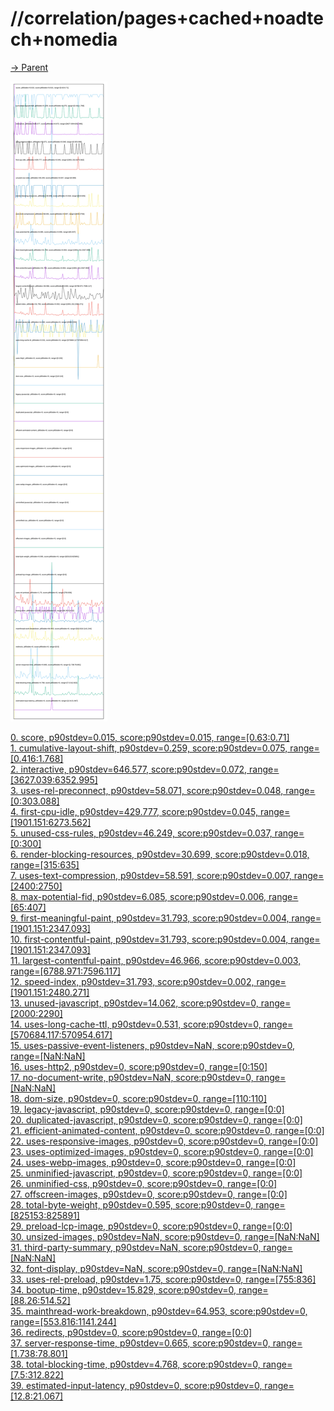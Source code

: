 
# //correlation/pages+cached+noadtech+nomedia

[→ Parent](../..)

![PLOT: correlation](./correlation.svg)

[0. score, p90stdev=0.015, score:p90stdev=0.015, range=[0.63:0.71]](../../meta/score/samples/pages+cached+noadtech+nomedia)  
[1. cumulative-layout-shift, p90stdev=0.259, score:p90stdev=0.075, range=[0.416:1.768]](../../cumulative-layout-shift/samples/pages+cached+noadtech+nomedia/)  
[2. interactive, p90stdev=646.577, score:p90stdev=0.072, range=[3627.039:6352.995]](../../interactive/samples/pages+cached+noadtech+nomedia/)  
[3. uses-rel-preconnect, p90stdev=58.071, score:p90stdev=0.048, range=[0:303.088]](../../uses-rel-preconnect/samples/pages+cached+noadtech+nomedia/)  
[4. first-cpu-idle, p90stdev=429.777, score:p90stdev=0.045, range=[1901.151:6273.562]](../../first-cpu-idle/samples/pages+cached+noadtech+nomedia/)  
[5. unused-css-rules, p90stdev=46.249, score:p90stdev=0.037, range=[0:300]](../../unused-css-rules/samples/pages+cached+noadtech+nomedia/)  
[6. render-blocking-resources, p90stdev=30.699, score:p90stdev=0.018, range=[315:635]](../../render-blocking-resources/samples/pages+cached+noadtech+nomedia/)  
[7. uses-text-compression, p90stdev=58.591, score:p90stdev=0.007, range=[2400:2750]](../../uses-text-compression/samples/pages+cached+noadtech+nomedia/)  
[8. max-potential-fid, p90stdev=6.085, score:p90stdev=0.006, range=[65:407]](../../max-potential-fid/samples/pages+cached+noadtech+nomedia/)  
[9. first-meaningful-paint, p90stdev=31.793, score:p90stdev=0.004, range=[1901.151:2347.093]](../../first-meaningful-paint/samples/pages+cached+noadtech+nomedia/)  
[10. first-contentful-paint, p90stdev=31.793, score:p90stdev=0.004, range=[1901.151:2347.093]](../../first-contentful-paint/samples/pages+cached+noadtech+nomedia/)  
[11. largest-contentful-paint, p90stdev=46.966, score:p90stdev=0.003, range=[6788.971:7596.117]](../../largest-contentful-paint/samples/pages+cached+noadtech+nomedia/)  
[12. speed-index, p90stdev=31.793, score:p90stdev=0.002, range=[1901.151:2480.271]](../../speed-index/samples/pages+cached+noadtech+nomedia/)  
[13. unused-javascript, p90stdev=14.062, score:p90stdev=0, range=[2000:2290]](../../unused-javascript/samples/pages+cached+noadtech+nomedia/)  
[14. uses-long-cache-ttl, p90stdev=0.531, score:p90stdev=0, range=[570684.117:570954.617]](../../uses-long-cache-ttl/samples/pages+cached+noadtech+nomedia/)  
[15. uses-passive-event-listeners, p90stdev=NaN, score:p90stdev=0, range=[NaN:NaN]](../../uses-passive-event-listeners/samples/pages+cached+noadtech+nomedia/)  
[16. uses-http2, p90stdev=0, score:p90stdev=0, range=[0:150]](../../uses-http2/samples/pages+cached+noadtech+nomedia/)  
[17. no-document-write, p90stdev=NaN, score:p90stdev=0, range=[NaN:NaN]](../../no-document-write/samples/pages+cached+noadtech+nomedia/)  
[18. dom-size, p90stdev=0, score:p90stdev=0, range=[110:110]](../../dom-size/samples/pages+cached+noadtech+nomedia/)  
[19. legacy-javascript, p90stdev=0, score:p90stdev=0, range=[0:0]](../../legacy-javascript/samples/pages+cached+noadtech+nomedia/)  
[20. duplicated-javascript, p90stdev=0, score:p90stdev=0, range=[0:0]](../../duplicated-javascript/samples/pages+cached+noadtech+nomedia/)  
[21. efficient-animated-content, p90stdev=0, score:p90stdev=0, range=[0:0]](../../efficient-animated-content/samples/pages+cached+noadtech+nomedia/)  
[22. uses-responsive-images, p90stdev=0, score:p90stdev=0, range=[0:0]](../../uses-responsive-images/samples/pages+cached+noadtech+nomedia/)  
[23. uses-optimized-images, p90stdev=0, score:p90stdev=0, range=[0:0]](../../uses-optimized-images/samples/pages+cached+noadtech+nomedia/)  
[24. uses-webp-images, p90stdev=0, score:p90stdev=0, range=[0:0]](../../uses-webp-images/samples/pages+cached+noadtech+nomedia/)  
[25. unminified-javascript, p90stdev=0, score:p90stdev=0, range=[0:0]](../../unminified-javascript/samples/pages+cached+noadtech+nomedia/)  
[26. unminified-css, p90stdev=0, score:p90stdev=0, range=[0:0]](../../unminified-css/samples/pages+cached+noadtech+nomedia/)  
[27. offscreen-images, p90stdev=0, score:p90stdev=0, range=[0:0]](../../offscreen-images/samples/pages+cached+noadtech+nomedia/)  
[28. total-byte-weight, p90stdev=0.595, score:p90stdev=0, range=[825153:825891]](../../total-byte-weight/samples/pages+cached+noadtech+nomedia/)  
[29. preload-lcp-image, p90stdev=0, score:p90stdev=0, range=[0:0]](../../preload-lcp-image/samples/pages+cached+noadtech+nomedia/)  
[30. unsized-images, p90stdev=NaN, score:p90stdev=0, range=[NaN:NaN]](../../unsized-images/samples/pages+cached+noadtech+nomedia/)  
[31. third-party-summary, p90stdev=NaN, score:p90stdev=0, range=[NaN:NaN]](../../third-party-summary/samples/pages+cached+noadtech+nomedia/)  
[32. font-display, p90stdev=NaN, score:p90stdev=0, range=[NaN:NaN]](../../font-display/samples/pages+cached+noadtech+nomedia/)  
[33. uses-rel-preload, p90stdev=1.75, score:p90stdev=0, range=[755:836]](../../uses-rel-preload/samples/pages+cached+noadtech+nomedia/)  
[34. bootup-time, p90stdev=15.829, score:p90stdev=0, range=[88.26:514.52]](../../bootup-time/samples/pages+cached+noadtech+nomedia/)  
[35. mainthread-work-breakdown, p90stdev=64.953, score:p90stdev=0, range=[553.816:1141.244]](../../mainthread-work-breakdown/samples/pages+cached+noadtech+nomedia/)  
[36. redirects, p90stdev=0, score:p90stdev=0, range=[0:0]](../../redirects/samples/pages+cached+noadtech+nomedia/)  
[37. server-response-time, p90stdev=0.665, score:p90stdev=0, range=[1.738:78.801]](../../server-response-time/samples/pages+cached+noadtech+nomedia/)  
[38. total-blocking-time, p90stdev=4.768, score:p90stdev=0, range=[7.5:312.822]](../../total-blocking-time/samples/pages+cached+noadtech+nomedia/)  
[39. estimated-input-latency, p90stdev=0, score:p90stdev=0, range=[12.8:21.067]](../../estimated-input-latency/samples/pages+cached+noadtech+nomedia/)  
